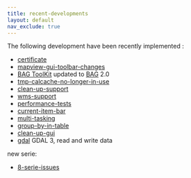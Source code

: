 ```yaml
---
title: recent-developments
layout: default
nav_exclude: true
---
```


The following development have been recently implemented :
- [certificate](certificate)
- [mapview-gui-toolbar-changes](mapview-gui-toolbar-changes)
- [BAG ToolKit](https://github.com/ObjectVision/BAG-Tools/wiki) updated to [BAG](https://github.com/ObjectVision/BAG-Tools/wiki/BAG) 2.0
- [tmp-calcache-no-longer-in-use](tmp-calcache-no-longer-in-use)
- [clean-up-support](clean-up-support)
- [wms-support](wms-support)
- [performance-tests](performance-tests)
- [current-item-bar](current-item-bar)
- [multi-tasking](multi-tasking)
- [group-by-in-table](group-by-in-table)
- [clean-up-gui](clean-up-gui)
- [gdal](gdal) GDAL 3, read and write data

new serie:

- [8-serie-issues](8-serie-issues)